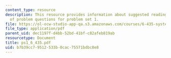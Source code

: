 ```yaml
---
content_type: resource
description: This resource provides information about suggested reading and consist
  of problem questions for problem set 1.
file: https://ol-ocw-studio-app-qa.s3.amazonaws.com/courses/6-435-system-identification-spring-2005/b7b39cc79512533b0cac75571bdbc8e8_ps1_6_435.pdf
file_type: application/pdf
parent_uid: dec1197f-d4bb-52bd-41bf-c82afeb819ab
resourcetype: Document
title: ps1_6_435.pdf
uid: b7b39cc7-9512-533b-0cac-75571bdbc8e8
---
```


